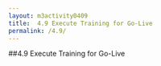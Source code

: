 ```yaml
---
layout: m3activity0409
title: 	4.9 Execute Training for Go-Live	
permalink: /4.9/
---
```

##4.9 Execute Training for Go-Live	
